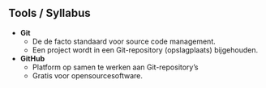Tools **/ Syllabus**
--------------------

- **Git**
  - De de facto standaard voor source code management.
  - Een project wordt in een Git-repository (opslagplaats) bijgehouden.
- **GitHub**
  - Platform op samen te werken aan Git-repository’s
  - Gratis voor opensourcesoftware.